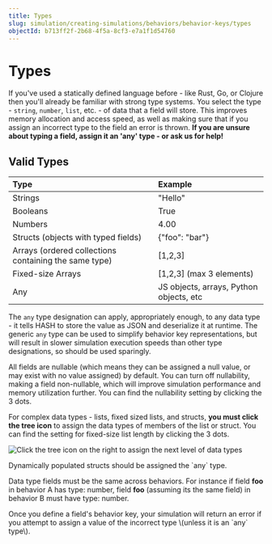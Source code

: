 ```yaml
---
title: Types
slug: simulation/creating-simulations/behaviors/behavior-keys/types
objectId: b713ff2f-2b68-4f5a-8cf3-e7a1f1d54760
---
```


# Types

If you've used a statically defined language before - like Rust, Go, or Clojure then you'll already be familiar with strong type systems. You select the type - `string`, `number`, `list`, etc. - of data that a field will store. This improves memory allocation and access speed, as well as making sure that if you assign an incorrect type to the field an error is thrown. **If you are unsure about typing a field, assign it an 'any' type - or ask us for help!**

## Valid Types

| Type | Example |
| :--- | :--- |
| Strings | "Hello" |
| Booleans | True |
| Numbers | 4.00 |
| Structs \(objects with typed fields\) | {"foo": "bar"} |
| Arrays \(ordered collections containing the same type\) | \[1,2,3\] |
| Fixed-size Arrays | \[1,2,3\] \(max 3 elements\) |
| Any | JS objects, arrays, Python objects, etc |

The `any` type designation can apply, appropriately enough, to any data type - it tells HASH to store the value as JSON and deserialize it at runtime. The generic `any` type can be used to simplify behavior key representations, but will result in slower simulation execution speeds than other type designations, so should be used sparingly.

All fields are nullable \(which means they can be assigned a null value, or may exist with no value assigned\) by default. You can turn off nullability, making a field non-nullable, which will improve simulation performance and memory utilization further. You can find the nullability setting by clicking the 3 dots.

For complex data types - lists, fixed sized lists, and structs, **you must click the tree icon** to assign the data types of members of the list or struct. You can find the setting for fixed-size list length by clicking the 3 dots.

![Click the tree icon on the right to assign the next level of data types](https://cdn-us1.hash.ai/site/docs/screen-shot-2020-11-24-at-5.36.17-pm.png)

<Hint style="info">
Dynamically populated structs should be assigned the `any` type.
</Hint>

Data type fields must be the same across behaviors. For instance if field **foo** in behavior A has type: number, field **foo** \(assuming its the same field\) in behavior B must have type: number.

<Hint style="warning">
Once you define a field's behavior key, your simulation will return an error if you attempt to assign a value of the incorrect type \(unless it is an `any` type\).
</Hint>
